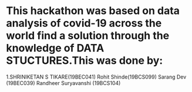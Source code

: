 # This hackathon was based on data analysis of covid-19 across the world find a solution through the knowledge of DATA STUCTURES.This was done by:
1.SHRINIKETAN S TIKARE(19BEC041)
Rohit Shinde(19BCS099)
Sarang Dev (19BEC039)
Randheer Suryavanshi (19BCS104)
